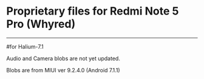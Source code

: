 # Proprietary files for Redmi Note 5 Pro (Whyred) 
_________________________________________________

#for Halium-7.1

Audio and Camera blobs are not yet updated.

Blobs are from MIUI ver 9.2.4.0 (Android 7.1.1)
